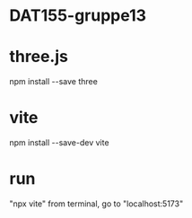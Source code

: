 # DAT155-gruppe13

# three.js
npm install --save three

# vite
npm install --save-dev vite

# run
"npx vite" from terminal, 
go to "localhost:5173"

